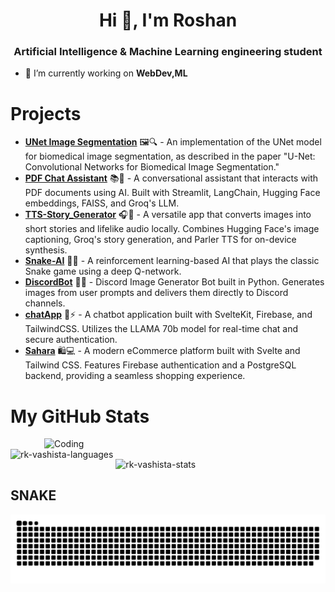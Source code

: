 

<h1 align="center">Hi 👋, I'm Roshan</h1>
<h3 align="center">Artificial Intelligence & Machine Learning engineering student</h3>

- 🔭 I’m currently working on **WebDev,ML**

# Projects
- **[UNet Image Segmentation](https://github.com/rk-vashista/UNet)** 🖼️🔍 - An implementation of the UNet model for biomedical image segmentation, as described in the paper "U-Net: Convolutional Networks for Biomedical Image Segmentation."
- **[PDF Chat Assistant](https://github.com/rk-vashista/pdfChat)** 📚🤖 - A conversational assistant that interacts with PDF documents using AI. Built with Streamlit, LangChain, Hugging Face embeddings, FAISS, and Groq's LLM.
- **[TTS-Story_Generator](https://github.com/rk-vashista/TTS-Story_Generator)** 🎧📜 - A versatile app that converts images into short stories and lifelike audio locally. Combines Hugging Face's image captioning, Groq's story generation, and Parler TTS for on-device synthesis.
-  **[Snake-AI](https://github.com/rk-vashista/Snake-AI)** 🐍🤖 - A reinforcement learning-based AI that plays the classic Snake game using a deep Q-network.
- **[DiscordBot](https://github.com/rk-vashista/DiscordBot)** 🤖🎨 - Discord Image Generator Bot built in Python. Generates images from user prompts and delivers them directly to Discord channels.
- **[chatApp](https://github.com/rk-vashista/chatApp)** 💬⚡ - A chatbot application built with SvelteKit, Firebase, and TailwindCSS. Utilizes the LLAMA 70b model for real-time chat and secure authentication.
- **[Sahara](https://github.com/rk-vashista/Sahara)** 🛍️💻 - A modern eCommerce platform built with Svelte and Tailwind CSS. Features Firebase authentication and a PostgreSQL backend, providing a seamless shopping experience.

<p align="left">



# My GitHub Stats
</p>

<img align="right" alt="Coding" width="450" src="https://media1.tenor.com/m/41I-iMyClCgAAAAd/programmer-programming.gif">





<p align="left">
</p>




<p><img align="left" src="https://github-readme-stats.vercel.app/api/top-langs?username=rk-vashista&show_icons=true&locale=en&layout=compact"alt="rk-vashista-languages" /></p>  
<br/>
<p> <img align="center" src="https://github-readme-stats.vercel.app/api?username=rk-vashista&show_icons=true&locale=en" alt="rk-vashista-stats" /></p>
<!-- <p><img align="center" src="https://github-readme-streak-stats.herokuapp.com/?user=rk-vashista&" alt="rk-vashista" /></p> -->

## SNAKE
![](https://raw.githubusercontent.com/rk-vashista/snake/output/github-contribution-grid-snake-dark.svg)
